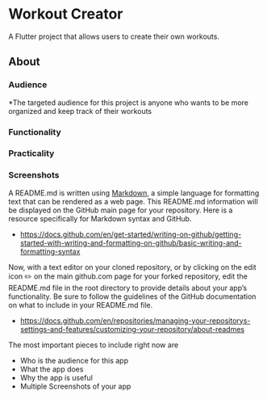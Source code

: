 # Workout Creator

A Flutter project that allows users to create their own workouts.

## About

### Audience
*The targeted audience for this project is anyone who wants to be more organized and keep track of their workouts

### Functionality

### Practicality

### Screenshots



A README.md is written using [Markdown](https://www.markdownguide.org/), a simple language for formatting text that can be rendered as a web page. This README.md information will be displayed on the GitHub main page for your repository. Here is a resource specifically for Markdown syntax and GitHub.

* <https://docs.github.com/en/get-started/writing-on-github/getting-started-with-writing-and-formatting-on-github/basic-writing-and-formatting-syntax>

Now, with a text editor on your cloned repository, or by clicking on the edit icon ✏️ on the main github.com page for your forked repository, edit the README.md file in the root directory to provide details about your app’s functionality. Be sure to follow the guidelines of the GitHub documentation on what to include in your README.md file.

* <https://docs.github.com/en/repositories/managing-your-repositorys-settings-and-features/customizing-your-repository/about-readmes>

The most important pieces to include right now are

* Who is the audience for this app
* What the app does
* Why the app is useful
* Multiple Screenshots of your app
